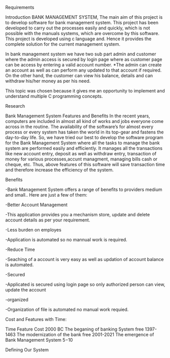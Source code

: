 Requirements

Introduction
BANK MANAGEMENT SYSTEM, The main aim of this project is to develop software for bank management system.  This project has been developed to carry out the processes easily and quickly, which is not possible with the manuals systems, which are overcome by this software. This project is developed using c language and. Hence it provides the complete solution for the current management system.

In bank management system we have two sub part admin and customer where the admin access is secured by login page where as customer page can be access by entering a valid account number. *The admin can create an account as well as can perform any updated to that account if required. On the other hand, the customer can view his balance, details and can withdraw his/her money as per his need.

This topic was chosen because it gives me an opportunity to implement and understand multiple C programming concepts.


Research

Bank Management System Features and Benefits
In the recent years, computers are included in almost all kind of works and jobs everyone come across in the routine. The availability of the software’s for almost every process or every system has taken the world in its top-gear and fastens the day-to-day life. So, we have tried our best to develop the software program for the Bank Management System where all the tasks to manage the bank system are performed easily and efficiently. It manages all the transactions like new account entry, deposit as well as withdraw entry, transaction of money for various processes,accunt managment, managing bills cash or cheque, etc. Thus, above features of this software will save transaction time and therefore increase the efficiency of the system.

Benefits

-Bank Management System offers a range of benefits to providers medium and small.. Here are just a few of them:

-Better Account Management

-This application provides you a mechanism store, update and delete account details as per your requirement.

-Less burden on employes

-Application is automated so no mannual work is required.

-Reduce Time

-Seaching of a account is very easy as well as updation of account balance is automated.

-Secured

-Applicated is secured using login page so only authorized person can view, update the account

-organized

-Organization of file is automated no manual work requied.

Cost and Features with Time:

Time	                     Feature	                        Cost
2000 BC       	The beganing of banking System	            free
1397-1463      	The modernization of the bank             	free
2001-2021     The emergence of Bank Management System	    $5-$10


Defining Our System
